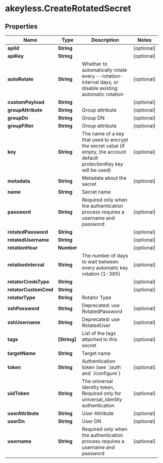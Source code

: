 # akeyless.CreateRotatedSecret

## Properties

Name | Type | Description | Notes
------------ | ------------- | ------------- | -------------
**apiId** | **String** |  | [optional] 
**apiKey** | **String** |  | [optional] 
**autoRotate** | **String** | Whether to automatically rotate every --rotation-interval days, or disable existing automatic rotation | [optional] 
**customPayload** | **String** |  | [optional] 
**groupAttribute** | **String** | Group attribute | [optional] 
**groupDn** | **String** | Group DN | [optional] 
**groupFilter** | **String** | Group attribute | [optional] 
**key** | **String** | The name of a key that used to encrypt the secret value (if empty, the account default protectionKey key will be used) | [optional] 
**metadata** | **String** | Metadata about the secret | [optional] 
**name** | **String** | Secret name | 
**password** | **String** | Required only when the authentication process requires a username and password | [optional] 
**rotatedPassword** | **String** |  | [optional] 
**rotatedUsername** | **String** |  | [optional] 
**rotationHour** | **Number** |  | [optional] 
**rotationInterval** | **String** | The number of days to wait between every automatic key rotation (1-365) | [optional] 
**rotatorCredsType** | **String** |  | [optional] 
**rotatorCustomCmd** | **String** |  | [optional] 
**rotatorType** | **String** | Rotator Type | 
**sshPassword** | **String** | Deprecated: use RotatedPassword | [optional] 
**sshUsername** | **String** | Deprecated: use RotatedUser | [optional] 
**tags** | **[String]** | List of the tags attached to this secret | [optional] 
**targetName** | **String** | Target name | 
**token** | **String** | Authentication token (see &#x60;/auth&#x60; and &#x60;/configure&#x60;) | [optional] 
**uidToken** | **String** | The universal identity token, Required only for universal_identity authentication | [optional] 
**userAttribute** | **String** | User Attribute | [optional] 
**userDn** | **String** | User DN | [optional] 
**username** | **String** | Required only when the authentication process requires a username and password | [optional] 


